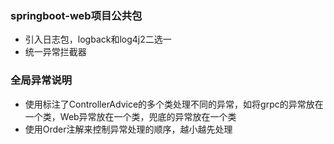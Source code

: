 ### springboot-web项目公共包

* 引入日志包，logback和log4j2二选一
* 统一异常拦截器


### 全局异常说明
* 使用标注了ControllerAdvice的多个类处理不同的异常，如将grpc的异常放在一个类，Web异常放在一个类，兜底的异常放在一个类
* 使用Order注解来控制异常处理的顺序，越小越先处理